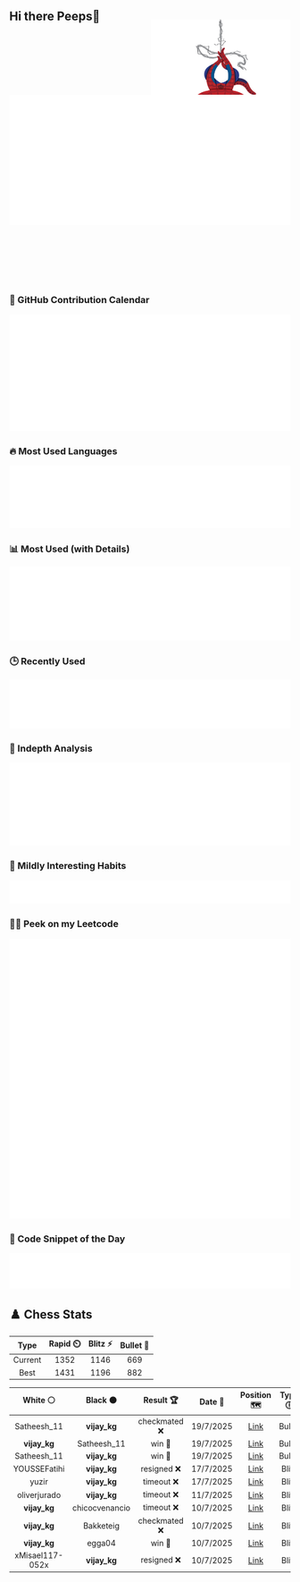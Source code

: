 ## Hi there Peeps👋

<p style="text-align: right; margin-top: -40px; position: relative; top: 15px;">
  <img src="./assets/spidertocat.png" width="250" height="250" alt="Spider-Ham swinging" align="right">
</p>

<div style="position: relative; width: 100%; height: auto;">
  <img src="./metrics.classic.svg" alt="Metrics" style="position: relative; top: -100px; left: 0; z-index: 1; display: block;">
</div>

### 📅 GitHub Contribution Calendar

![Half-year](./metrics.plugin.isocalendar.svg)

### 🔥 Most Used Languages
![Most Used](metrics.plugin.languages.svg)

### 📊 Most Used (with Details)
![Most Used Details](metrics.plugin.languages.details.svg)

### 🕒 Recently Used
![Recently Used](metrics.plugin.languages.recent.svg)

### 📌 Indepth Analysis
![Indepth](metrics.plugin.languages.indepth.svg)

### 🧠 Mildly Interesting Habits

![Habits Facts](./metrics.plugin.habits.facts.svg)

### 🧑‍💻 Peek on my Leetcode 

![LeetCode Stats](metrics.plugin.leetcode.svg)

### 📝 Code Snippet of the Day

![Code Snippet](./metrics.plugin.code.svg)

## ♟️ Chess Stats

<!--START_SECTION:chessStats-->
<!-- Automatically generated with https://github.com/Balastrong/chess-stats-action -->

| Type | Rapid ⏲️ | Blitz ⚡ | Bullet 🔫 |
|:---:|:---:|:---:|:---:|
| Current | 1352 | 1146 | 669 |
| Best | 1431 | 1196 | 882 |

| White ⚪ | Black ⚫ | Result 🏆 | Date 📅 | Position 🗺️ | Type 🕕 |
|:---:|:---:|:---:|:---:|:---:|:---:|
| Satheesh_11 | **vijay_kg** | checkmated ❌ | 19/7/2025 | <a href="http://www.ee.unb.ca/cgi-bin/tervo/fen.pl?select=r2q1r1k/6Q1/4pn1B/p1bp4/8/2P5/PP2bPPP/R4RK1 b - - 2 19">Link</a> | Bullet |
| **vijay_kg** | Satheesh_11 | win 🥇 | 19/7/2025 | <a href="http://www.ee.unb.ca/cgi-bin/tervo/fen.pl?select=1q3r2/1p3pk1/p1n3n1/3N1b2/Q1B5/7P/PPP2PP1/2KRR3 b - - 7 25">Link</a> | Bullet |
| Satheesh_11 | **vijay_kg** | win 🥇 | 19/7/2025 | <a href="http://www.ee.unb.ca/cgi-bin/tervo/fen.pl?select=3r2k1/5rp1/7p/p1p5/1n6/1P6/P1P1RPPP/q5K1 w - - 0 23">Link</a> | Bullet |
| YOUSSEFatihi | **vijay_kg** | resigned ❌ | 17/7/2025 | <a href="http://www.ee.unb.ca/cgi-bin/tervo/fen.pl?select=5k2/2r1bp2/R3p2p/5p2/2P5/1P4P1/P1K4P/3R4 b - - 0 34">Link</a> | Blitz |
| yuzir | **vijay_kg** | timeout ❌ | 17/7/2025 | <a href="http://www.ee.unb.ca/cgi-bin/tervo/fen.pl?select=8/8/p2N4/2PK1R1r/1P4kP/P7/8/8 b - - 0 48">Link</a> | Blitz |
| oliverjurado | **vijay_kg** | timeout ❌ | 11/7/2025 | <a href="http://www.ee.unb.ca/cgi-bin/tervo/fen.pl?select=2k2r2/ppbn2pQ/2p2rp1/8/3P4/2PB1P2/PP4PP/4R1K1 b - - 0 23">Link</a> | Blitz |
| **vijay_kg** | chicocvenancio | timeout ❌ | 10/7/2025 | <a href="http://www.ee.unb.ca/cgi-bin/tervo/fen.pl?select=8/4r2p/5p2/8/1p1b2PP/1P1kNK2/P3RP2/8 w - - 2 41">Link</a> | Blitz |
| **vijay_kg** | Bakketeig | checkmated ❌ | 10/7/2025 | <a href="http://www.ee.unb.ca/cgi-bin/tervo/fen.pl?select=2r3k1/5p1p/p3p1p1/3p4/P1b1n1R1/5Q2/5PPP/4q1K1 w - - 0 31">Link</a> | Blitz |
| **vijay_kg** | egga04 | win 🥇 | 10/7/2025 | <a href="http://www.ee.unb.ca/cgi-bin/tervo/fen.pl?select=r2q1r2/ppp2pk1/3pbN2/4n1B1/3QPP2/8/PP4PP/R4RK1 b - f3 0 18">Link</a> | Blitz |
| xMisael117-052x | **vijay_kg** | resigned ❌ | 10/7/2025 | <a href="http://www.ee.unb.ca/cgi-bin/tervo/fen.pl?select=2k2r2/p3n3/2p1p2N/3pP3/1P6/2P3R1/P4P2/5KR1 b - - 0 36">Link</a> | Blitz |

<!--END_SECTION:chessStats-->
